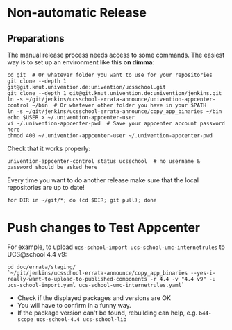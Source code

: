 # Non-automatic Release


## Preparations

The manual release process needs access to some commands. The easiest way is to set up an environment
like this **on dimma**:

```shell
cd git  # Or whatever folder you want to use for your repositories
git clone --depth 1 git@git.knut.univention.de:univention/ucsschool.git
git clone --depth 1 git@git.knut.univention.de:univention/jenkins.git
ln -s ~/git/jenkins/ucsschool-errata-announce/univention-appcenter-control ~/bin  # Or whatever other folder you have in your $PATH
ln -s ~/git/jenkins/ucsschool-errata-announce/copy_app_binaries ~/bin
echo $USER > ~/.univention-appcenter-user
vi ~/.univention-appcenter-pwd  # Save your appcenter account password here
chmod 400 ~/.univention-appcenter-user ~/.univention-appcenter-pwd
```

Check that it works properly:
```shell
univention-appcenter-control status ucsschool  # no username & password should be asked here
```

Every time you want to do another release make sure that the local repositories are up to date!
```shell
for DIR in ~/git/*; do (cd $DIR; git pull); done
```

# Push changes to Test Appcenter

For example, to upload `ucs-school-import ucs-school-umc-internetrules` to UCS@school 4.4 v9:

```
cd doc/errata/staging/
`~/git/jenkins/ucsschool-errata-announce/copy_app_binaries --yes-i-really-want-to-upload-to-published-components -r 4.4 -v "4.4 v9" -u ucs-school-import.yaml ucs-school-umc-internetrules.yaml`
```

- Check if the displayed packages and versions are OK
- You will have to confirm in a funny way.
- If the package version can't be found, rebuilding can help, e.g. `b44-scope ucs-school-4.4 ucs-school-lib`